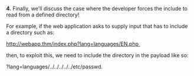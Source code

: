 
**4.** Finally, we'll discuss the case where the developer forces the include to read from a defined directory! 

For example, if the web application asks to supply input that has to include a directory such as: 

http://webapp.thm/index.php?lang=languages/EN.php 

then, to exploit this, we need to include the directory in the payload like so: 

?lang=languages/../../../../../etc/passwd.